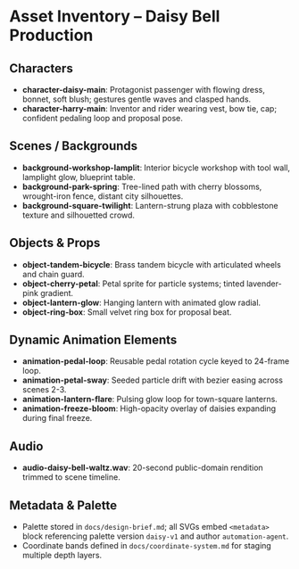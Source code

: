 # Asset Inventory – Daisy Bell Production

## Characters
- **character-daisy-main**: Protagonist passenger with flowing dress, bonnet, soft blush; gestures gentle waves and clasped hands.
- **character-harry-main**: Inventor and rider wearing vest, bow tie, cap; confident pedaling loop and proposal pose.

## Scenes / Backgrounds
- **background-workshop-lamplit**: Interior bicycle workshop with tool wall, lamplight glow, blueprint table.
- **background-park-spring**: Tree-lined path with cherry blossoms, wrought-iron fence, distant city silhouettes.
- **background-square-twilight**: Lantern-strung plaza with cobblestone texture and silhouetted crowd.

## Objects & Props
- **object-tandem-bicycle**: Brass tandem bicycle with articulated wheels and chain guard.
- **object-cherry-petal**: Petal sprite for particle systems; tinted lavender-pink gradient.
- **object-lantern-glow**: Hanging lantern with animated glow radial.
- **object-ring-box**: Small velvet ring box for proposal beat.

## Dynamic Animation Elements
- **animation-pedal-loop**: Reusable pedal rotation cycle keyed to 24-frame loop.
- **animation-petal-sway**: Seeded particle drift with bezier easing across scenes 2-3.
- **animation-lantern-flare**: Pulsing glow loop for town-square lanterns.
- **animation-freeze-bloom**: High-opacity overlay of daisies expanding during final freeze.

## Audio
- **audio-daisy-bell-waltz.wav**: 20-second public-domain rendition trimmed to scene timeline.

## Metadata & Palette
- Palette stored in `docs/design-brief.md`; all SVGs embed `<metadata>` block referencing palette version `daisy-v1` and author `automation-agent`.
- Coordinate bands defined in `docs/coordinate-system.md` for staging multiple depth layers.
